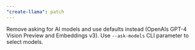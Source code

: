 ```yaml
---
"create-llama": patch
---
```


Remove asking for AI models and use defaults instead (OpenAIs GPT-4 Vision Preview and Embeddings v3). Use `--ask-models` CLI parameter to select models.
